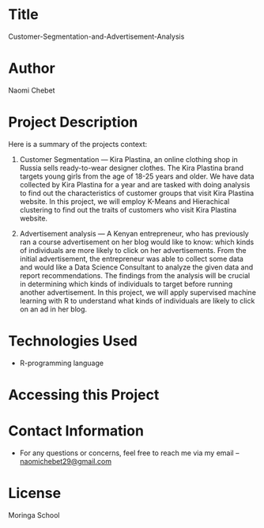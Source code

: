 # Title
Customer-Segmentation-and-Advertisement-Analysis

# Author
Naomi Chebet

# Project Description

Here is a summary of the projects context:
1. Customer Segmentation — Kira Plastina, an online clothing shop in Russia sells ready-to-wear designer clothes. The Kira Plastina brand targets young girls from the age of 18-25 years and older. We have data collected by Kira Plastina for a year and are tasked with doing analysis to find out the characteristics of customer groups that visit Kira Plastina website. In this project, we will employ K-Means and Hierachical clustering to find out the traits of customers who visit Kira Plastina website. 

2. Advertisement analysis — A Kenyan entrepreneur, who has previously ran a course advertisement on her blog would like to know: which kinds of individuals are more likely to click on her advertisements. From the initial advertisement, the entrepreneur was able to collect some data and would like a Data Science Consultant to analyze the given data and report recommendations. The findings from the analysis will be crucial in determining which kinds of individuals to target before running another advertisement. In this project, we will apply supervised machine learning with R to understand what kinds of individuals are likely to click on an ad in her blog. 
# Technologies Used

* R-programming language

# Accessing this Project

# Contact Information
* For any questions or concerns, feel free to reach me via my email – naomichebet29@gmail.com
# License
Moringa School
